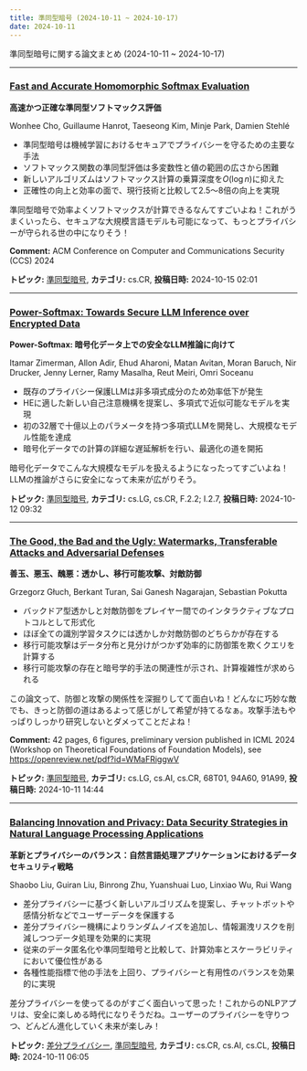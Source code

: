 ```yaml
---
title: 準同型暗号 (2024-10-11 ~ 2024-10-17)
date: 2024-10-11
---
```


準同型暗号に関する論文まとめ (2024-10-11 ~ 2024-10-17)


- - -

### [Fast and Accurate Homomorphic Softmax Evaluation](http://arxiv.org/abs/2410.11184)

**高速かつ正確な準同型ソフトマックス評価**

Wonhee Cho, Guillaume Hanrot, Taeseong Kim, Minje Park, Damien Stehlé

- 準同型暗号は機械学習におけるセキュアでプライバシーを守るための主要な手法
- ソフトマックス関数の準同型評価は多変数性と値の範囲の広さから困難
- 新しいアルゴリズムはソフトマックス計算の乗算深度を$O(\log n)$に抑えた
- 正確性の向上と効率の面で、現行技術と比較して2.5～8倍の向上を実現

準同型暗号で効率よくソフトマックスが計算できるなんてすごいよね！これがうまくいったら、セキュアな大規模言語モデルも可能になって、もっとプライバシーが守られる世の中になりそう！

**Comment:** ACM Conference on Computer and Communications Security (CCS) 2024

**トピック:** [準同型暗号](../../he), **カテゴリ:** cs.CR, **投稿日時:** 2024-10-15 02:01


- - -

### [Power-Softmax: Towards Secure LLM Inference over Encrypted Data](http://arxiv.org/abs/2410.09457)

**Power-Softmax: 暗号化データ上での安全なLLM推論に向けて**

Itamar Zimerman, Allon Adir, Ehud Aharoni, Matan Avitan, Moran Baruch, Nir Drucker, Jenny Lerner, Ramy Masalha, Reut Meiri, Omri Soceanu

- 既存のプライバシー保護LLMは非多項式成分のため効率低下が発生
- HEに適した新しい自己注意機構を提案し、多項式で近似可能なモデルを実現
- 初の32層で十億以上のパラメータを持つ多項式LLMを開発し、大規模なモデル性能を達成
- 暗号化データでの計算の詳細な遅延解析を行い、最適化の道を開拓

暗号化データでこんな大規模なモデルを扱えるようになったってすごいよね！LLMの推論がさらに安全になって未来が広がりそう。



**トピック:** [準同型暗号](../../he), **カテゴリ:** cs.LG, cs.CR, F.2.2; I.2.7, **投稿日時:** 2024-10-12 09:32


- - -

### [The Good, the Bad and the Ugly: Watermarks, Transferable Attacks and Adversarial Defenses](http://arxiv.org/abs/2410.08864)

**善玉、悪玉、醜悪：透かし、移行可能攻撃、対敵防御**

Grzegorz Głuch, Berkant Turan, Sai Ganesh Nagarajan, Sebastian Pokutta

- バックドア型透かしと対敵防御をプレイヤー間でのインタラクティブなプロトコルとして形式化
- ほぼ全ての識別学習タスクには透かしか対敵防御のどちらかが存在する
- 移行可能攻撃はデータ分布と見分けがつかず効率的に防御策を欺くクエリを計算する
- 移行可能攻撃の存在と暗号学的手法の関連性が示され、計算複雑性が求められる

この論文って、防御と攻撃の関係性を深掘りしてて面白いね！どんなに巧妙な敵でも、きっと防御の道はあるよって感じがして希望が持てるなぁ。攻撃手法もやっぱりしっかり研究しないとダメってことだよね！

**Comment:** 42 pages, 6 figures, preliminary version published in ICML 2024   (Workshop on Theoretical Foundations of Foundation Models), see   https://openreview.net/pdf?id=WMaFRiggwV

**トピック:** [準同型暗号](../../he), **カテゴリ:** cs.LG, cs.AI, cs.CR, 68T01, 94A60, 91A99, **投稿日時:** 2024-10-11 14:44


- - -

### [Balancing Innovation and Privacy: Data Security Strategies in Natural Language Processing Applications](http://arxiv.org/abs/2410.08553)

**革新とプライバシーのバランス：自然言語処理アプリケーションにおけるデータセキュリティ戦略**

Shaobo Liu, Guiran Liu, Binrong Zhu, Yuanshuai Luo, Linxiao Wu, Rui Wang

- 差分プライバシーに基づく新しいアルゴリズムを提案し、チャットボットや感情分析などでユーザーデータを保護する
- 差分プライバシー機構によりランダムノイズを追加し、情報漏洩リスクを削減しつつデータ処理を効果的に実現
- 従来のデータ匿名化や準同型暗号と比較して、計算効率とスケーラビリティにおいて優位性がある
- 各種性能指標で他の手法を上回り、プライバシーと有用性のバランスを効果的に実現

差分プライバシーを使ってるのがすごく面白いって思った！これからのNLPアプリは、安全に楽しめる時代になりそうだね。ユーザーのプライバシーを守りつつ、どんどん進化していく未来が楽しみ！



**トピック:** [差分プライバシー](../../dp), [準同型暗号](../../he), **カテゴリ:** cs.CR, cs.AI, cs.CL, **投稿日時:** 2024-10-11 06:05
